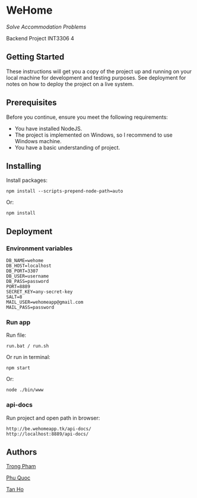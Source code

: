 # WeHome
_Solve Accommodation Problems_

Backend Project INT3306 4
## Getting Started
These instructions will get you a copy of the project up and running on your local machine for development and testing purposes. See deployment for notes on how to deploy the project on a live system.

## Prerequisites
Before you continue, ensure you meet the following requirements:

* You have installed NodeJS.
* The project is implemented on Windows, so I recommend to use Windows machine.
* You have a basic understanding of project.

## Installing
Install packages:

    npm install --scripts-prepend-node-path=auto

Or:

    npm install

## Deployment
### Environment variables

    DB_NAME=wehome
    DB_HOST=localhost
    DB_PORT=3307
    DB_USER=username
    DB_PASS=password
    PORT=8889
    SECRET_KEY=any-secret-key
    SALT=8
    MAIL_USER=wehomeapp@gmail.com
    MAIL_PASS=password

### Run app
Run file:
    
    run.bat / run.sh

Or run in terminal:
    
    npm start
Or:
    
    node ./bin/www

### api-docs
Run project and open path in browser:

    http://be.wehomeapp.tk/api-docs/
    http://localhost:8889/api-docs/

## Authors

[Trong Pham](https://github.com/phamtrong2001)

[Phu Quoc](https://github.com/npqhp)

[Tan Ho](https://github.com/manhtanit)